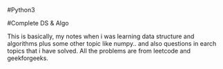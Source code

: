 #Python3

#Complete DS &amp; Algo 

This is basically, my notes when i was learning data structure and algorithms plus some other topic like numpy.. and also questions in earch topics that i have solved. All the problems are from leetcode and geekforgeeks.

